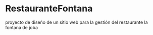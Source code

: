 # RestauranteFontana
proyecto de diseño de un sitio web para la  gestión del restaurante la fontana de joba
